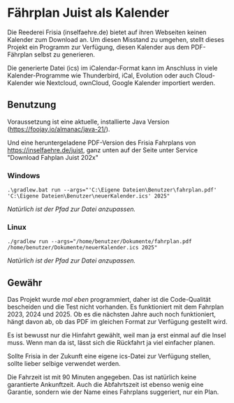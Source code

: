 # Fährplan Juist als Kalender

Die Reederei Frisia (inselfaehre.de) bietet auf ihren Webseiten keinen Kalender zum Download an. Um diesen Misstand zu umgehen, stellt dieses Projekt ein Programm zur Verfügung, diesen Kalender aus dem PDF-Fährplan selbst zu generieren.

Die generierte Datei (ics) im iCalendar-Format kann im Anschluss in viele Kalender-Programme wie Thunderbird, iCal, Evolution oder auch Cloud-Kalender wie Nextcloud, ownCloud, Google Kalender importiert werden.

## Benutzung

Voraussetzung ist eine aktuelle, installierte Java Version (https://foojay.io/almanac/java-21/).

Und eine heruntergeladene PDF-Version des Frisia Fahrplans von https://inselfaehre.de/juist, ganz unten auf der Seite unter Service "Download Fahplan Juist 202x"

### Windows
    .\gradlew.bat run --args="'C:\Eigene Dateien\Benutzer\fahrplan.pdf' 'C:\Eigene Dateien\Benutzer\neuerKalender.ics' 2025"

*Natürlich ist der Pfad zur Datei anzupassen.*

### Linux
    ./gradlew run --args="/home/benutzer/Dokumente/fahrplan.pdf /home/benutzer/Dokumente/neuerKalender.ics 2025"

*Natürlich ist der Pfad zur Datei anzupassen.*

## Gewähr
Das Projekt wurde *mal eben* programmiert, daher ist die Code-Qualität bescheiden und die Test nicht vorhanden. Es funktioniert mit dem Fahrplan 2023, 2024 und 2025. Ob es die nächsten Jahre auch noch funktioniert, hängt davon ab, ob das PDF im gleichen Format zur Verfügung gestellt wird.

Es ist bewusst nur die Hinfahrt gewählt, weil man ja erst einmal auf die Insel muss. Wenn man da ist, lässt sich die Rückfahrt ja viel einfacher planen.

Sollte Frisia in der Zukunft eine eigene ics-Datei zur Verfügung stellen, sollte lieber selbige verwendet werden.

Die Fahrzeit ist mit 90 Minuten angegeben. Das ist natürlich keine garantierte Ankunftzeit. Auch die Abfahrtszeit ist ebenso wenig eine Garantie, sondern wie der Name eines Fahrplans suggeriert, nur ein Plan.
